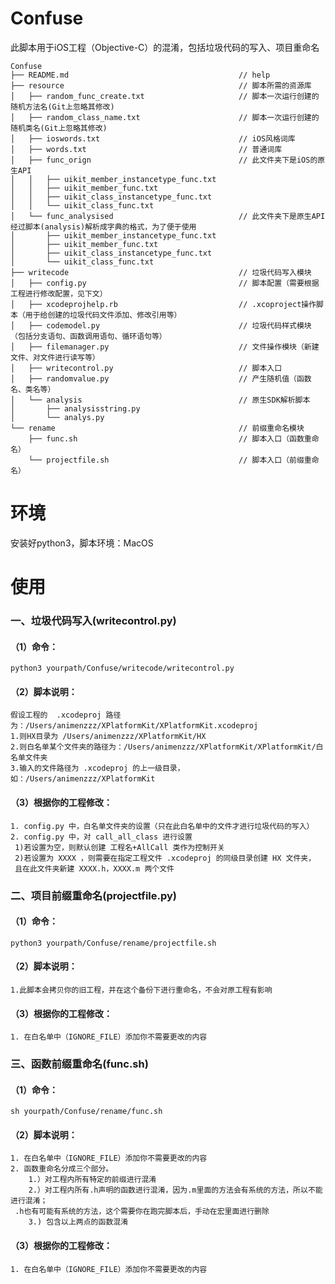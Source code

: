 # Confuse
此脚本用于iOS工程（Objective-C）的混淆，包括垃圾代码的写入、项目重命名

```
Confuse
├── README.md                                      // help
├── resource                                       // 脚本所需的资源库
│   ├── random_func_create.txt                     // 脚本一次运行创建的随机方法名(Git上忽略其修改)
│   ├── random_class_name.txt                      // 脚本一次运行创建的随机类名(Git上忽略其修改)
│   ├── ioswords.txt                               // iOS风格词库
│   ├── words.txt                                  // 普通词库
│   ├── func_orign                                 // 此文件夹下是iOS的原生API
│   │   ├── uikit_member_instancetype_func.txt
│   │   ├── uikit_member_func.txt
│   │   ├── uikit_class_instancetype_func.txt
│   │   └── uikit_class_func.txt
│   └── func_analysised                            // 此文件夹下是原生API经过脚本(analysis)解析成字典的格式，为了便于使用
│       ├── uikit_member_instancetype_func.txt
│       ├── uikit_member_func.txt
│       ├── uikit_class_instancetype_func.txt
│       └── uikit_class_func.txt
├── writecode                                      // 垃圾代码写入模块
│   ├── config.py                                  // 脚本配置（需要根据工程进行修改配置，见下文）
│   ├── xcodeprojhelp.rb                           // .xcoproject操作脚本（用于给创建的垃圾代码文件添加、修改引用等）
│   ├── codemodel.py                               // 垃圾代码样式模块（包括分支语句、函数调用语句、循环语句等）
│   ├── filemanager.py                             // 文件操作模块（新建文件、对文件进行读写等）
│   ├── writecontrol.py                            // 脚本入口
│   ├── randomvalue.py                             // 产生随机值（函数名、类名等）
│   └── analysis                                   // 原生SDK解析脚本
│       ├── analysisstring.py
│       └── analys.py
└── rename                                         // 前缀重命名模块
    ├── func.sh                                    // 脚本入口（函数重命名）
    └── projectfile.sh                             // 脚本入口（前缀重命名）
```

# 环境
安装好python3，脚本环境：MacOS

# 使用
### 一、垃圾代码写入(writecontrol.py)
#### （1）命令：
	python3 yourpath/Confuse/writecode/writecontrol.py
#### （2）脚本说明：
	假设工程的  .xcodeproj 路径为：/Users/animenzzz/XPlatformKit/XPlatformKit.xcodeproj
	1.则HX目录为 /Users/animenzzz/XPlatformKit/HX
	2.则白名单某个文件夹的路径为：/Users/animenzzz/XPlatformKit/XPlatformKit/白名单文件夹
	3.输入的文件路径为 .xcodeproj 的上一级目录，如：/Users/animenzzz/XPlatformKit
#### （3）根据你的工程修改：
	1. config.py 中，白名单文件夹的设置（只在此白名单中的文件才进行垃圾代码的写入）
	2. config.py 中，对 call_all_class 进行设置
	 1)若设置为空，则默认创建 工程名+AllCall 类作为控制开关
	 2)若设置为 XXXX ，则需要在指定工程文件 .xcodeproj 的同级目录创建 HX 文件夹，
	 且在此文件夹新建 XXXX.h，XXXX.m 两个文件

### 二、项目前缀重命名(projectfile.py)
#### （1）命令：
	python3 yourpath/Confuse/rename/projectfile.sh
#### （2）脚本说明：
	1.此脚本会拷贝你的旧工程，并在这个备份下进行重命名，不会对原工程有影响
	
#### （3）根据你的工程修改：
	1. 在白名单中（IGNORE_FILE）添加你不需要更改的内容

### 三、函数前缀重命名(func.sh)
#### （1）命令：
	sh yourpath/Confuse/rename/func.sh
#### （2）脚本说明：
	1. 在白名单中（IGNORE_FILE）添加你不需要更改的内容
	2. 函数重命名分成三个部分。
		1.）对工程内所有特定的前缀进行混淆
		2.）对工程内所有.h声明的函数进行混淆，因为.m里面的方法会有系统的方法，所以不能进行混淆；
	 .h也有可能有系统的方法，这个需要你在跑完脚本后，手动在宏里面进行删除
		3.) 包含以上两点的函数混淆
	
#### （3）根据你的工程修改：
	1. 在白名单中（IGNORE_FILE）添加你不需要更改的内容
  

